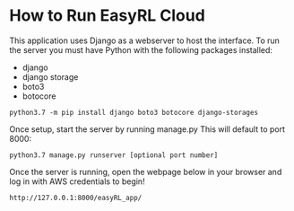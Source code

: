 # How to Run EasyRL Cloud

This application uses Django as a webserver to host the interface. To run the server you must have Python with the following packages installed:

- django
- django storage
- boto3
- botocore

`python3.7 -m pip install django boto3 botocore django-storages`

Once setup, start the server by running manage.py This will default to port 8000:

`python3.7 manage.py runserver [optional port number]`

Once the server is running, open the webpage below in your browser and log in with AWS credentials to begin!

`http://127.0.0.1:8000/easyRL_app/`

